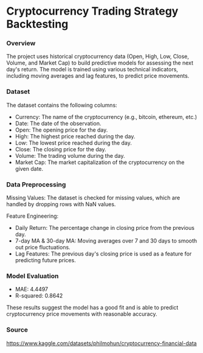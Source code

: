 # Cryptocurrency Trading Strategy Backtesting

### Overview

The project uses historical cryptocurrency data (Open, High, Low, Close, Volume, and Market Cap) to build predictive models for assessing the next day's return. The model is trained using various technical indicators, including moving averages and lag features, to predict price movements.

### Dataset

The dataset contains the following columns:

- Currency: The name of the cryptocurrency (e.g., bitcoin, ethereum, etc.)
- Date: The date of the observation.
- Open: The opening price for the day.
- High: The highest price reached during the day.
- Low: The lowest price reached during the day.
- Close: The closing price for the day.
- Volume: The trading volume during the day.
- Market Cap: The market capitalization of the cryptocurrency on the given date.

### Data Preprocessing

Missing Values: The dataset is checked for missing values, which are handled by dropping rows with NaN values.

Feature Engineering:
- Daily Return: The percentage change in closing price from the previous day.
- 7-day MA & 30-day MA: Moving averages over 7 and 30 days to smooth out price fluctuations.
- Lag Features: The previous day's closing price is used as a feature for predicting future prices.

### Model Evaluation

- MAE: 4.4497
- R-squared: 0.8642

These results suggest the model has a good fit and is able to predict cryptocurrency price movements with reasonable accuracy.


### Source

https://www.kaggle.com/datasets/philmohun/cryptocurrency-financial-data
